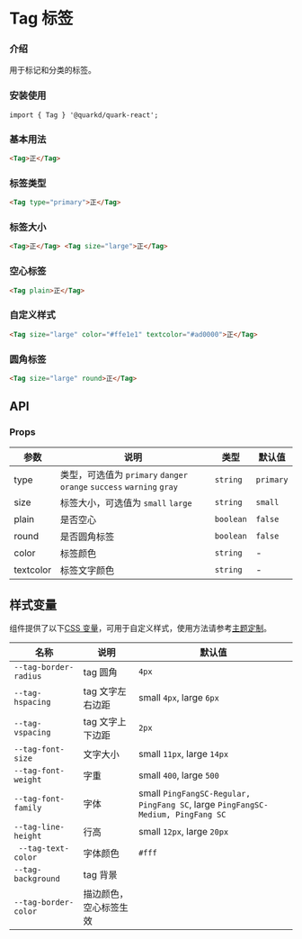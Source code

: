 # Tag 标签

### 介绍

用于标记和分类的标签。

### 安装使用

```tsx
import { Tag } '@quarkd/quark-react';
```

### 基本用法

```html
<Tag>正</Tag>
```

### 标签类型

```html
<Tag type="primary">正</Tag>
```

### 标签大小

```html
<Tag>正</Tag> <Tag size="large">正</Tag>
```

### 空心标签

```html
<Tag plain>正</Tag>
```

### 自定义样式

```html
<Tag size="large" color="#ffe1e1" textcolor="#ad0000">正</Tag>
```

### 圆角标签

```html
<Tag size="large" round>正</Tag>
```

## API

### Props

| 参数      | 说明                                                                  | 类型      | 默认值    |
| --------- | --------------------------------------------------------------------- | --------- | --------- |
| type      | 类型，可选值为 `primary` `danger` `orange` `success` `warning` `gray` | `string`  | `primary` |
| size      | 标签大小，可选值为 `small` `large`                                    | `string`  | `small`   |
| plain     | 是否空心                                                              | `boolean` | `false`   |
| round     | 是否圆角标签                                                          | `boolean` | `false`   |
| color     | 标签颜色                                                              | `string`  | -         |
| textcolor | 标签文字颜色                                                          | `string`  | -         |

## 样式变量

组件提供了以下[CSS 变量](https://developer.mozilla.org/zh-CN/docs/Web/CSS/Using_CSS_custom_properties)，可用于自定义样式，使用方法请参考[主题定制](#/theme)。

| 名称                  | 说明                   | 默认值                                                                          |
| --------------------- | ---------------------- | ------------------------------------------------------------------------------- |
| `--tag-border-radius` | tag 圆角               | `4px`                                                                           |
| `--tag-hspacing`      | tag 文字左右边距       | small `4px`, large `6px`                                                        |
| `--tag-vspacing`      | tag 文字上下边距       | `2px`                                                                           |
| `--tag-font-size`     | 文字大小               | small `11px`, large `14px`                                                      |
| `--tag-font-weight`   | 字重                   | small `400`, large `500`                                                        |
| `--tag-font-family`   | 字体                   | small `PingFangSC-Regular, PingFang SC`, large `PingFangSC-Medium, PingFang SC` |
| `--tag-line-height`   | 行高                   | small `12px`, large `20px`                                                      |
| ` --tag-text-color`   | 字体颜色               | `#fff`                                                                          |
| `--tag-background `   | tag 背景               |
| `--tag-border-color`  | 描边颜色，空心标签生效 |
